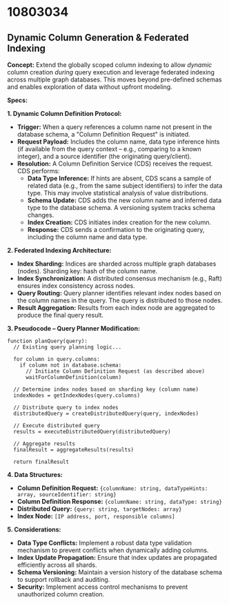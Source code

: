 # 10803034

## Dynamic Column Generation & Federated Indexing

**Concept:** Extend the globally scoped column indexing to allow *dynamic* column creation *during* query execution and leverage federated indexing across multiple graph databases. This moves beyond pre-defined schemas and enables exploration of data without upfront modeling.

**Specs:**

**1. Dynamic Column Definition Protocol:**

*   **Trigger:** When a query references a column name not present in the database schema, a "Column Definition Request" is initiated.
*   **Request Payload:** Includes the column name, data type inference hints (if available from the query context – e.g., comparing to a known integer), and a source identifier (the originating query/client).
*   **Resolution:** A Column Definition Service (CDS) receives the request. CDS performs:
    *   **Data Type Inference:** If hints are absent, CDS scans a sample of related data (e.g., from the same subject identifiers) to infer the data type.  This may involve statistical analysis of value distributions.
    *   **Schema Update:** CDS adds the new column name and inferred data type to the database schema.  A versioning system tracks schema changes.
    *   **Index Creation:** CDS initiates index creation for the new column.
    *   **Response:** CDS sends a confirmation to the originating query, including the column name and data type.

**2. Federated Indexing Architecture:**

*   **Index Sharding:**  Indices are sharded across multiple graph databases (nodes). Sharding key: hash of the column name.
*   **Index Synchronization:** A distributed consensus mechanism (e.g., Raft) ensures index consistency across nodes.
*   **Query Routing:** Query planner identifies relevant index nodes based on the column names in the query. The query is distributed to those nodes.
*   **Result Aggregation:** Results from each index node are aggregated to produce the final query result.

**3. Pseudocode – Query Planner Modification:**

```
function planQuery(query):
  // Existing query planning logic...

  for column in query.columns:
    if column not in database.schema:
      // Initiate Column Definition Request (as described above)
      waitForColumnDefinition(column)

  // Determine index nodes based on sharding key (column name)
  indexNodes = getIndexNodes(query.columns)

  // Distribute query to index nodes
  distributedQuery = createDistributedQuery(query, indexNodes)

  // Execute distributed query
  results = executeDistributedQuery(distributedQuery)

  // Aggregate results
  finalResult = aggregateResults(results)

  return finalResult
```

**4. Data Structures:**

*   **Column Definition Request:**  `{columnName: string, dataTypeHints: array, sourceIdentifier: string}`
*   **Column Definition Response:** `{columnName: string, dataType: string}`
*   **Distributed Query:** `{query: string, targetNodes: array}`
*   **Index Node:** `[IP address, port, responsible columns]`

**5. Considerations:**

*   **Data Type Conflicts:** Implement a robust data type validation mechanism to prevent conflicts when dynamically adding columns.
*   **Index Update Propagation:**  Ensure that index updates are propagated efficiently across all shards.
*   **Schema Versioning:**  Maintain a version history of the database schema to support rollback and auditing.
*   **Security:** Implement access control mechanisms to prevent unauthorized column creation.
